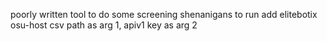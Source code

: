 poorly written tool to do some screening shenanigans
to run add elitebotix osu-host csv path as arg 1, apiv1 key as arg 2